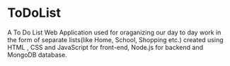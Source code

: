# ToDoList
A To Do List Web Application used for oraganizing our day to day work in the form of separate lists(like Home, School, Shopping etc.) created using HTML , CSS and JavaScript for front-end, Node.js for backend and MongoDB database.
